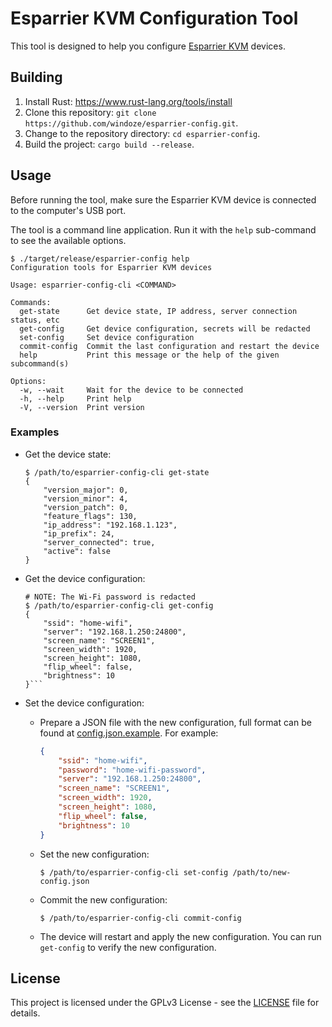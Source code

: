 # Esparrier KVM Configuration Tool

This tool is designed to help you configure [Esparrier KVM](https://github.com/windoze/esparrier) devices.

## Building

1. Install Rust: https://www.rust-lang.org/tools/install
2. Clone this repository: `git clone https://github.com/windoze/esparrier-config.git`.
3. Change to the repository directory: `cd esparrier-config`.
4. Build the project: `cargo build --release`.

## Usage

Before running the tool, make sure the Esparrier KVM device is connected to the computer's USB port.

The tool is a command line application. Run it with the `help` sub-command to see the available options.

```
$ ./target/release/esparrier-config help
Configuration tools for Esparrier KVM devices

Usage: esparrier-config-cli <COMMAND>

Commands:
  get-state      Get device state, IP address, server connection status, etc
  get-config     Get device configuration, secrets will be redacted
  set-config     Set device configuration
  commit-config  Commit the last configuration and restart the device
  help           Print this message or the help of the given subcommand(s)

Options:
  -w, --wait     Wait for the device to be connected
  -h, --help     Print help
  -V, --version  Print version
```

### Examples

* Get the device state:

    ```
    $ /path/to/esparrier-config-cli get-state
    {
        "version_major": 0,
        "version_minor": 4,
        "version_patch": 0,
        "feature_flags": 130,
        "ip_address": "192.168.1.123",
        "ip_prefix": 24,
        "server_connected": true,
        "active": false
    }
    ```

* Get the device configuration:

    ```
    # NOTE: The Wi-Fi password is redacted
    $ /path/to/esparrier-config-cli get-config
    {
        "ssid": "home-wifi",
        "server": "192.168.1.250:24800",
        "screen_name": "SCREEN1",
        "screen_width": 1920,
        "screen_height": 1080,
        "flip_wheel": false,
        "brightness": 10
    }```

* Set the device configuration:

    * Prepare a JSON file with the new configuration, full format can be found at [config.json.example](https://github.com/windoze/esparrier/blob/main/config.json.example). For example:

        ```json
        {
            "ssid": "home-wifi",
            "password": "home-wifi-password",
            "server": "192.168.1.250:24800",
            "screen_name": "SCREEN1",
            "screen_width": 1920,
            "screen_height": 1080,
            "flip_wheel": false,
            "brightness": 10
        }
        ```
    
    * Set the new configuration:

        ```
        $ /path/to/esparrier-config-cli set-config /path/to/new-config.json
        ```
    
    * Commit the new configuration:

        ```
        $ /path/to/esparrier-config-cli commit-config
        ```
    
    * The device will restart and apply the new configuration. You can run `get-config` to verify the new configuration.

## License

This project is licensed under the GPLv3 License - see the [LICENSE](LICENSE) file for details.
